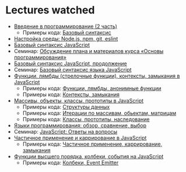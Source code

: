 # Lectures watched

+ [Введение в программирование (2 часть)](https://www.youtube.com/watch?v=PzlLXQ3RaDs)
  + Примеры кода: [Базовый синтаксис](./LectureCode/Basics)
+ [Настройка среды: Node.js, npm, git, eslint](https://www.youtube.com/watch?v=hSyA7tcNaCE)  
+ [Базовый синтаксис JavaScript](https://www.youtube.com/watch?v=xJn3k1f4BiM) 
+ Семинар: [Обсуждение плана и материалов курса «Основы программирования»](https://www.youtube.com/watch?v=bQMTbRWrteU)
+ [Базовый синтаксис JavaScript, продолжение](https://www.youtube.com/watch?v=qa-XleqA0JU)
+ Семинар: [Базовый синтаксис языка JavaScript](https://www.youtube.com/watch?v=PGqjTXQe_qw)
+ [Функции, лямбды (стрелочные функции), контексты, замыкания в JavaScript](https://www.youtube.com/watch?v=pn5myCmpV2U)
  + Примеры кода: [Функции, лямбды, анонимные функции](./LectureCode/Functions)
  + Примеры кода: [Контексты, замыкания](./LectureCode/Closure)
+ [Массивы, объекты, классы, прототипы в JavaScript](https://www.youtube.com/watch?v=VBMGnAPfmsY)
  + Примеры кода: [Структуры данных](./LectureCode/DataStructures)
  + Примеры кода: [Итерации по массивам, обьектам, матрицам](./LectureCode/Iteration)
  + Примеры кода: [Классы, прототипы, наследование](./LectureCode/Prototype)
+ [Языки программирования: обзор, сравнение, выбор](https://www.youtube.com/watch?v=enHA1CRkJe0&t=3425s)
+ Семинар: [JavaScript: Ответы на вопросы](https://www.youtube.com/watch?v=wqkQ6eslyzY&t=1165s)
+ [Частичное применение и каррирование в JavaScript](https://www.youtube.com/watch?v=ND8KQ5xjk7o)
  + Примеры кода: [Частичное применение, каррирование, замыкания](./LectureCode/PartialApplication)
+ [Функции высшего порядка, колбеки, события на JavaScript](https://youtu.be/1vqATwbGHnc)
  + Примеры кода: [Колбеки, Event Emitter](./LectureCode/Callbacks)
